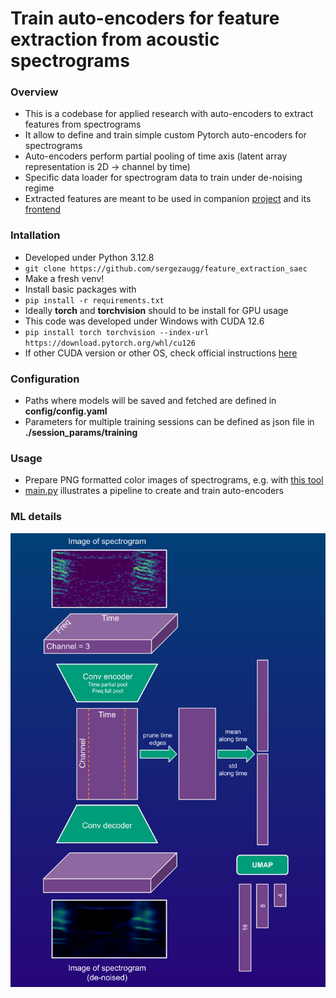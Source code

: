 # Train auto-encoders for feature extraction from acoustic spectrograms  

### Overview
* This is a codebase for applied research with auto-encoders to extract features from spectrograms 
* It allow to define and train simple custom Pytorch auto-encoders for spectrograms
* Auto-encoders perform partial pooling of time axis (latent array representation is 2D -> channel by time)
* Specific data loader for spectrogram data to train under de-noising regime
* Extracted features are meant to be used in companion [project](https://github.com/sergezaugg/spectrogram_image_clustering) and its [frontend](https://spectrogram-image-clustering.streamlit.app/)

### Intallation  
* Developed under Python 3.12.8
* ```git clone https://github.com/sergezaugg/feature_extraction_saec```
* Make a fresh venv!
* Install basic packages with
* ```pip install -r requirements.txt```
* Ideally **torch** and **torchvision** should to be install for GPU usage
* This code was developed under Windows with CUDA 12.6 
* ```pip install torch torchvision --index-url https://download.pytorch.org/whl/cu126```
* If other CUDA version or other OS, check official instructions [here](https://pytorch.org/get-started/locally)

### Configuration
* Paths where models will be saved and fetched are defined in **config/config.yaml**
* Parameters for multiple training sessions can be defined as json file in **./session_params/training**

### Usage 
* Prepare PNG formatted color images of spectrograms, e.g. with [this tool](https://github.com/sergezaugg/xeno_canto_organizer)
* [main.py](main.py) illustrates a pipeline to create and train auto-encoders

### ML details
<img src="pics/flow_chart_01.png" alt="Example image" width="600"/>




